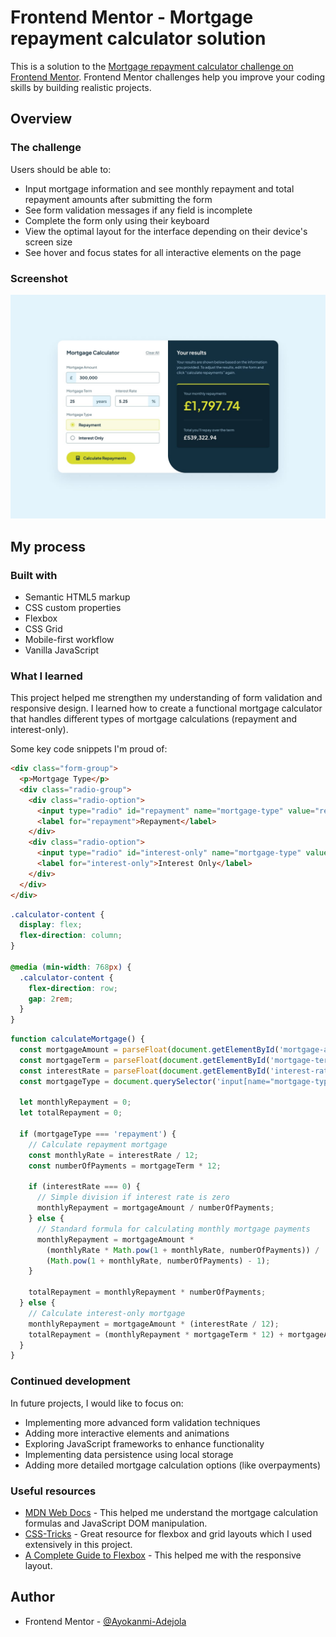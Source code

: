 # Frontend Mentor - Mortgage repayment calculator solution

This is a solution to the [Mortgage repayment calculator challenge on Frontend Mentor](https://www.frontendmentor.io/challenges/mortgage-repayment-calculator-Galx1LXK73). Frontend Mentor challenges help you improve your coding skills by building realistic projects.


## Overview

### The challenge

Users should be able to:

- Input mortgage information and see monthly repayment and total repayment amounts after submitting the form
- See form validation messages if any field is incomplete
- Complete the form only using their keyboard
- View the optimal layout for the interface depending on their device's screen size
- See hover and focus states for all interactive elements on the page

### Screenshot

![](./design/desktop-design-completed.jpg)


## My process

### Built with

- Semantic HTML5 markup
- CSS custom properties
- Flexbox
- CSS Grid
- Mobile-first workflow
- Vanilla JavaScript

### What I learned

This project helped me strengthen my understanding of form validation and responsive design. I learned how to create a functional mortgage calculator that handles different types of mortgage calculations (repayment and interest-only).

Some key code snippets I'm proud of:

```html
<div class="form-group">
  <p>Mortgage Type</p>
  <div class="radio-group">
    <div class="radio-option">
      <input type="radio" id="repayment" name="mortgage-type" value="repayment" checked>
      <label for="repayment">Repayment</label>
    </div>
    <div class="radio-option">
      <input type="radio" id="interest-only" name="mortgage-type" value="interest-only">
      <label for="interest-only">Interest Only</label>
    </div>
  </div>
</div>
```

```css
.calculator-content {
  display: flex;
  flex-direction: column;
}

@media (min-width: 768px) {
  .calculator-content {
    flex-direction: row;
    gap: 2rem;
  }
}
```

```js
function calculateMortgage() {
  const mortgageAmount = parseFloat(document.getElementById('mortgage-amount').value);
  const mortgageTerm = parseFloat(document.getElementById('mortgage-term').value);
  const interestRate = parseFloat(document.getElementById('interest-rate').value) / 100;
  const mortgageType = document.querySelector('input[name="mortgage-type"]:checked').value;

  let monthlyRepayment = 0;
  let totalRepayment = 0;

  if (mortgageType === 'repayment') {
    // Calculate repayment mortgage
    const monthlyRate = interestRate / 12;
    const numberOfPayments = mortgageTerm * 12;

    if (interestRate === 0) {
      // Simple division if interest rate is zero
      monthlyRepayment = mortgageAmount / numberOfPayments;
    } else {
      // Standard formula for calculating monthly mortgage payments
      monthlyRepayment = mortgageAmount *
        (monthlyRate * Math.pow(1 + monthlyRate, numberOfPayments)) /
        (Math.pow(1 + monthlyRate, numberOfPayments) - 1);
    }

    totalRepayment = monthlyRepayment * numberOfPayments;
  } else {
    // Calculate interest-only mortgage
    monthlyRepayment = mortgageAmount * (interestRate / 12);
    totalRepayment = (monthlyRepayment * mortgageTerm * 12) + mortgageAmount;
  }
}
```

### Continued development

In future projects, I would like to focus on:

- Implementing more advanced form validation techniques
- Adding more interactive elements and animations
- Exploring JavaScript frameworks to enhance functionality
- Implementing data persistence using local storage
- Adding more detailed mortgage calculation options (like overpayments)

### Useful resources

- [MDN Web Docs](https://developer.mozilla.org) - This helped me understand the mortgage calculation formulas and JavaScript DOM manipulation.
- [CSS-Tricks](https://css-tricks.com) - Great resource for flexbox and grid layouts which I used extensively in this project.
- [A Complete Guide to Flexbox](https://css-tricks.com/snippets/css/a-guide-to-flexbox/) - This helped me with the responsive layout.

## Author

- Frontend Mentor - [@Ayokanmi-Adejola](https://www.frontendmentor.io/profile/Ayokanmi-Adejola)
